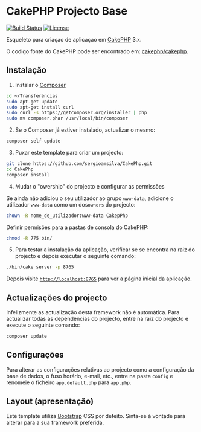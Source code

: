 # CakePHP Projecto Base

[![Build Status](https://img.shields.io/travis/cakephp/app/master.svg?style=flat-square)](https://travis-ci.org/cakephp/app)
[![License](https://img.shields.io/packagist/l/cakephp/app.svg?style=flat-square)](https://packagist.org/packages/cakephp/app)

Esqueleto para criaçao de aplicaçao em [CakePHP](https://cakephp.org) 3.x.

O codigo fonte do CakePHP pode ser encontrado em: [cakephp/cakephp](https://github.com/cakephp/cakephp).

## Instalação

1. Instalar o [Composer](https://getcomposer.org/doc/00-intro.md)

```bash
cd ~/Transferências
sudo apt-get update
sudo apt-get install curl
sudo curl -s https://getcomposer.org/installer | php
sudo mv composer.phar /usr/local/bin/composer
```

2. Se o Composer já estiver instalado, actualizar o mesmo:

```bash
composer self-update
```

3. Puxar este template para criar um projecto:

```bash
git clone https://github.com/sergioamsilva/CakePhp.git
cd CakePhp
composer install
```

4. Mudar o "owership" do projecto e configurar as permissões

Se ainda não adiciou o seu utilizador ao grupo `www-data`, adicione o utilizador `www-data` como um dos`owners`
do projecto:

```bash
chown -R nome_de_utilizador:www-data CakepPhp
```

Definir permisões para a pastas de consola do CakePHP:

```bash
chmod -R 775 bin/
```

5. Para testar a instalação da aplicação, verificar se se encontra na raiz do projecto e 
depois executar o seguinte comando:

```bash
./bin/cake server -p 8765
```

Depois visite [`http://localhost:8765`](http://localhost:8765) para ver a página inicial da aplicação.

## Actualizações do projecto

Infelizmente as actualização desta framework não é automática. Para actualizar todas as dependências do
projecto, entre na raiz do projecto e execute o seguinte comando:

```bash
composer update
```

## Configurações

Para alterar as configurações relativas ao projecto como a configuração da base de dados, o fuso horário,
e-mail, etc., entre na pasta `config` e renomeie o ficheiro `app.default.php` para `app.php`.

## Layout (apresentação)

Este template utiliza [Bootstrap](http://getbootstrap.com/) CSS por defeito. Sinta-se à vontade para alterar
para a sua framework preferida.
